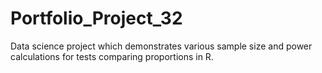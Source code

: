 # Portfolio_Project_32
Data science project which demonstrates various sample size and power calculations for tests comparing proportions in R.
